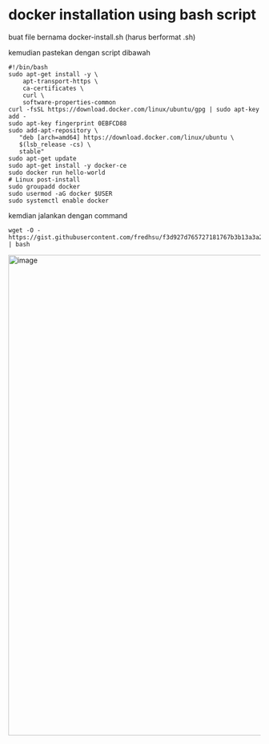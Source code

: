 # docker installation using bash script

buat file bernama docker-install.sh (harus berformat .sh)

kemudian pastekan dengan script dibawah

```
#!/bin/bash
sudo apt-get install -y \
    apt-transport-https \
    ca-certificates \
    curl \
    software-properties-common
curl -fsSL https://download.docker.com/linux/ubuntu/gpg | sudo apt-key add -
sudo apt-key fingerprint 0EBFCD88
sudo add-apt-repository \
   "deb [arch=amd64] https://download.docker.com/linux/ubuntu \
   $(lsb_release -cs) \
   stable"
sudo apt-get update
sudo apt-get install -y docker-ce
sudo docker run hello-world
# Linux post-install
sudo groupadd docker
sudo usermod -aG docker $USER
sudo systemctl enable docker
```

kemdian jalankan dengan command 

```
wget -O - https://gist.githubusercontent.com/fredhsu/f3d927d765727181767b3b13a3a23704/raw/3c2c55f185e23268f7fce399539cb6f1f3c45146/ubuntudocker.sh | bash
```

<img width="958" alt="image" src="https://github.com/fifa0903/devops17-dumbways-faizal/assets/132969781/8b1eb1d3-a594-4e7e-a843-87f3d64e2b4d">

